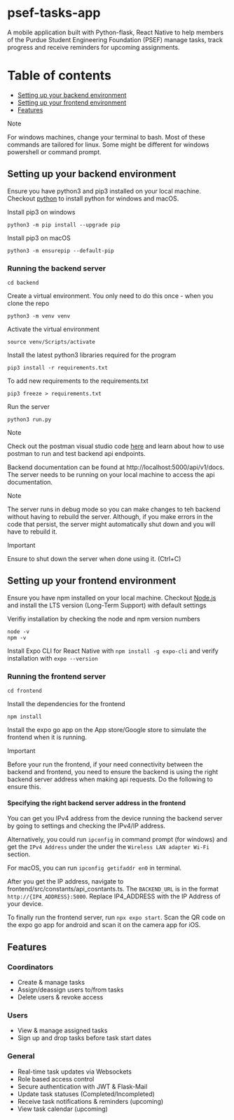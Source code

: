 # psef-tasks-app

A mobile application built with Python-flask, React Native to help members of the Purdue Student Engineering Foundation (PSEF) manage tasks, track progress and receive reminders for upcoming assignments.

# Table of contents
- [Setting up your backend environment](#setting-up-your-backend-environment) 
- [Setting up your frontend environment](#setting-up-your-frontend-environment)
- [Features](#features)
> [!NOTE]  
> For windows machines, change your terminal to bash. Most of these commands are tailored for linux. Some might be different for windows powershell or command prompt.
## Setting up your backend environment
Ensure you have python3 and pip3 installed on your local machine. Checkout [python](python.org) to install python for windows and macOS.

Install pip3 on windows
```
python3 -m pip install --upgrade pip
```

Install pip3 on macOS
```
python3 -m ensurepip --default-pip
```
### Running the backend server
```
cd backend
```
Create a virtual environment. You only need to do this once - when you clone the repo
```
python3 -m venv venv
```
Activate the virtual environment
```
source venv/Scripts/activate
```
Install the latest python3 libraries required for the program
```
pip3 install -r requirements.txt
```
To add new requirements to the requirements.txt
```
pip3 freeze > requirements.txt
```
Run the server
```
python3 run.py
```
> [!NOTE]   
>Check out the postman visual studio code [here](https://learning.postman.com/docs/getting-started/basics/about-vs-code-extension/) and learn about how to use postman to run and test backend api endpoints.

Backend documentation can be found at http://localhost:5000/api/v1/docs. The server needs to be running on your local machine to access the api documentation.
> [!NOTE]   
> The server runs in debug mode so you can make changes to teh backend without having to rebuild the server. Although, if you make errors in the code that persist, the server might automatically shut down and you will have to rebuild it.

> [!IMPORTANT]  
> Ensure to shut down the server when done using it. (Ctrl+C)

## Setting up your frontend environment
Ensure you have npm installed on your local machine. Checkout [Node.js](https://nodejs.org/en) and install the LTS version (Long-Term Support) with default settings

Verifiy installation by checking the node and npm version numbers
```
node -v
npm -v
```

Install Expo CLI for React Native with `npm install -g expo-cli` and verify installation with `expo --version`

### Running the frontend server
```
cd frontend
```

Install the dependencies for the frontend
```
npm install
```
Install the expo go app on the App store/Google store to simulate the frontend when it is running.
> [!IMPORTANT]  
> Before your run the frontend, if your need connectivity between the backend and frontend, you need to ensure the backend is using the right backend server address when making api requests. Do the following to ensure this.

#### Specifying the right backend server address in the frontend
You can get you IPv4 address from the device running the backend server by going to settings and checking the IPv4/IP address.

Alternatively, you could run `ipconfig` in command prompt (for windows) and get the `IPv4 Address` under the under the `Wireless LAN adapter Wi-Fi` section.

For macOS, you can run `ipconfig getifaddr en0` in terminal.

After you get the IP address, navigate to frontend/src/constants/api_cosntants.ts. The `BACKEND_URL` is in the format `http://{IP4_ADDRESS}:5000`. Replace IP4_ADDRESS with the IP Address of your device.

To finally run the frontend server, run `npx expo start`. Scan the QR code on the expo go app for android and scan it on the camera app for iOS.

## Features
### Coordinators
- Create & manage tasks
- Assign/deassign users to/from tasks
- Delete users & revoke access

### Users
- View & manage assigned tasks
- Sign up and drop tasks before task start dates 

### General
- Real-time task updates via Websockets
- Role based access control
- Secure authentication with JWT & Flask-Mail
- Update task statuses (Completed/Incompleted)
- Receive task notifications & reminders (upcoming)
- View task calendar (upcoming)